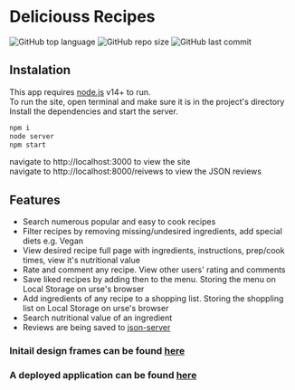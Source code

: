 # Deliciouss Recipes
![GitHub top language](https://img.shields.io/github/languages/top/DanSmirnov48/deliciouss-recipes)
![GitHub repo size](https://img.shields.io/github/repo-size/DanSmirnov48/deliciouss-recipes)
![GitHub last commit](https://img.shields.io/github/last-commit/DanSmirnov48/deliciouss-recipes)
## Instalation

This app requires [node.js](https://nodejs.org/) v14+ to run. <br />
To run the site, open terminal and make sure it is in the project's directory <br />
Install the dependencies and start the server. <br />

```sh
npm i
node server
npm start
```
navigate to http://localhost:3000 to view the site <br />
navigate to http://localhost:8000/reivews to view the JSON reviews <br />


## Features

- Search numerous popular and easy to cook recipes
- Filter recipes by removing missing/undesired ingredients, add special diets e.g. Vegan
- View desired recipe full page with ingredients, instructions, prep/cook times, view it's nutritional value
- Rate and comment any recipe. View other users' rating and comments
- Save liked recipes by adding then to the menu. Storing the menu on Local Storage on urse's browser 
- Add ingredients of any recipe to a shopping list. Storing the shoppling list on Local Storage on urse's browser
- Search nutritional value of an ingredient
- Reviews are being saved to [json-server](https://www.npmjs.com/package/json-server)



### Initail design frames can be found <a href="https://drive.google.com/file/d/1CyIyuuBeVRdjRwvGwIeExC_he9Q9LMlN/view?usp=sharing" target="_blank">here</a>
### A deployed application can be found <a href="https://deliciouss-recipes.herokuapp.com" target="_blank">here</a>

